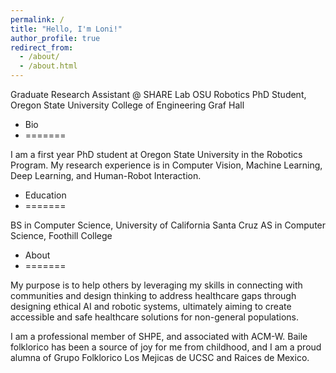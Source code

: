```yaml
---
permalink: /
title: "Hello, I'm Loni!"
author_profile: true
redirect_from: 
  - /about/
  - /about.html
---
```


Graduate Research Assistant @ SHARE Lab OSU
Robotics PhD Student, Oregon State University College of Engineering
Graf Hall

- Bio
- =======

I am a first year PhD student at Oregon State University in the Robotics Program. My research experience is in Computer Vision, Machine Learning, Deep Learning, and Human-Robot Interaction.  

- Education
- =======

BS in Computer Science, University of California Santa Cruz
AS in Computer Science, Foothill College

- About
- =======

My purpose is to help others by leveraging my skills in connecting with communities and design thinking to address healthcare gaps through designing ethical AI and robotic systems, ultimately aiming to create accessible and safe healthcare solutions for non-general populations.

I am a professional member of SHPE, and associated with ACM-W. Baile folklorico has been a source of joy for me from childhood, and I am a proud alumna of Grupo Folklorico Los Mejicas de UCSC and Raices de Mexico. 


